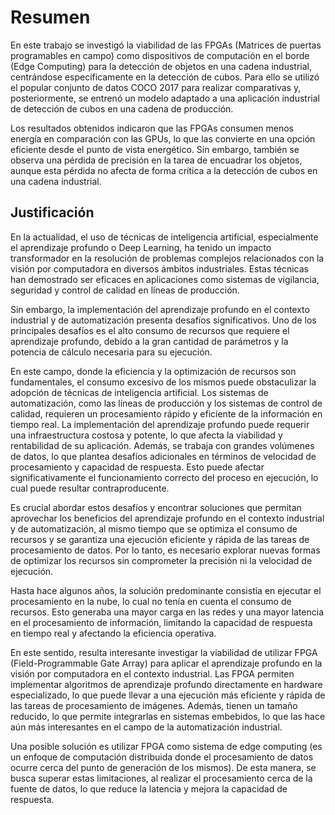 # Resumen

En este trabajo se investigó la viabilidad de las FPGAs (Matrices de puertas programables en campo) como dispositivos de computación en el borde (Edge Computing) para la detección de objetos en una cadena industrial, centrándose específicamente en la detección de cubos. Para ello se utilizó el popular conjunto de datos COCO 2017 para realizar comparativas y, posteriormente, se entrenó un modelo adaptado a una aplicación industrial de detección de cubos en una cadena de producción.

Los resultados obtenidos indicaron que las FPGAs consumen menos energía en comparación con las GPUs, lo que las convierte en una opción eficiente desde el punto de vista energético. Sin embargo, también se observa una pérdida de precisión en la tarea de encuadrar los objetos, aunque esta pérdida no afecta de forma crítica a la detección de cubos en una cadena industrial.
    

## Justificación

En la actualidad, el uso de técnicas de inteligencia artificial, especialmente el aprendizaje profundo o Deep Learning, ha tenido un impacto transformador en la resolución de problemas complejos relacionados con la visión por computadora en diversos ámbitos industriales. Estas técnicas han demostrado ser eficaces en aplicaciones como sistemas de vigilancia, seguridad y control de calidad en líneas de producción.

Sin embargo, la implementación del aprendizaje profundo en el contexto industrial y de automatización presenta desafíos significativos. Uno de los principales desafíos es el alto consumo de recursos que requiere el aprendizaje profundo, debido a la gran cantidad de parámetros y la potencia de cálculo necesaria para su ejecución.

En este campo, donde la eficiencia y la optimización de recursos son fundamentales, el consumo excesivo de los mismos puede obstaculizar la adopción de técnicas de inteligencia artificial. Los sistemas de automatización, como las líneas de producción y los sistemas de control de calidad, requieren un procesamiento rápido y eficiente de la información en tiempo real. La implementación del aprendizaje profundo puede requerir una infraestructura costosa y potente, lo que afecta la viabilidad y rentabilidad de su aplicación. Además, se trabaja con grandes volúmenes de datos, lo que plantea desafíos adicionales en términos de velocidad de procesamiento y capacidad de respuesta. Esto puede afectar significativamente el funcionamiento correcto del proceso en ejecución, lo cual puede resultar contraproducente.


Es crucial abordar estos desafíos y encontrar soluciones que permitan aprovechar los beneficios del aprendizaje profundo en el contexto industrial y de automatización, al mismo tiempo que se optimiza el consumo de recursos y se garantiza una ejecución eficiente y rápida de las tareas de procesamiento de datos. Por lo tanto, es necesario explorar nuevas formas de optimizar los recursos sin comprometer la precisión ni la velocidad de ejecución.

Hasta hace algunos años, la solución predominante consistía en ejecutar el procesamiento en la nube, lo cual no tenía en cuenta el consumo de recursos. Esto generaba una mayor carga en las redes y una mayor latencia en el procesamiento de información, limitando la capacidad de respuesta en tiempo real y afectando la eficiencia operativa.

En este sentido, resulta interesante investigar la viabilidad de utilizar FPGA (Field-Programmable Gate Array) para aplicar el aprendizaje profundo en la visión por computadora en el contexto industrial. Las FPGA permiten implementar algoritmos de aprendizaje profundo directamente en hardware especializado, lo que puede llevar a una ejecución más eficiente y rápida de las tareas de procesamiento de imágenes. Además, tienen un tamaño reducido, lo que permite integrarlas en sistemas embebidos, lo que las hace aún más interesantes en el campo de la automatización industrial.

Una posible solución es utilizar FPGA como sistema de edge computing (es un enfoque de computación distribuida donde el procesamiento de datos ocurre cerca del punto de generación de los mismos). De esta manera, se busca superar estas limitaciones, al realizar el procesamiento cerca de la fuente de datos, lo que reduce la latencia y mejora la capacidad de respuesta.   